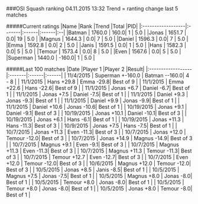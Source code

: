 ###OSI Squash ranking 04.11.2015 13:32
Trend = ranting change last 5 matches

#####Current ratings
|Name              |Rank   |Trend |Total  |PID|
|:------------------|:-------|:------|:------|:--|
|Batman             | 1760.0 | 160.0| 1 | 5.0 |
|Jonas              | 1651.7 |  0.0| 19 | 5.0 |
|Magnus             | 1644.3 |  0.0| 7 | 5.0 |
|Daniel             | 1596.3 |  0.0| 7 | 5.0 |
|Emma               | 1592.8 |  0.0| 2 | 5.0 |
|Janis              | 1591.5 |  0.0| 1 | 5.0 |
|Hans               | 1582.3 |  0.0| 5 | 5.0 |
|Temour             | 1573.4 |  0.0| 8 | 5.0 |
|Even               | 1567.6 |  0.0| 5 | 5.0 |
|Superman           | 1440.0 | -160.0| 1 | 5.0 |

#####Last 100 matches
|Date              |Player 1   |Player 2 |Result| 
|:------------------|:-------|:------|:------|
| 11/4/2015 | Superman +-160.0 | Batman --160.0| 4 - 8 |
| 11/1/2015 | Hans +29.8 | Emma -29.8| Best of 9 |
| 11/1/2015 | Emma +22.6 | Hans -22.6| Best of 9 |
| 11/1/2015 | Jonas +6.7 | Daniel -6.7| Best of 1 |
| 11/1/2015 | Jonas +7.5 | Daniel -7.5| Best of 1 |
| 11/1/2015 | Daniel +9.3 | Jonas -9.3| Best of 1 |
| 11/1/2015 | Daniel +9.9 | Jonas -9.9| Best of 1 |
| 11/1/2015 | Daniel +10.6 | Jonas -10.6| Best of 1 |
| 10/19/2015 | Jonas +9.1 | Daniel -9.1| Best of 3 |
| 10/19/2015 | Jonas +10.1 | Daniel -10.1| Best of 3 |
| 10/19/2015 | Jonas +6.1 | Hans -6.1| Best of 1 |
| 10/19/2015 | Jonas +11.3 | Hans -11.3| Best of 3 |
| 10/9/2015 | Jonas +7.5 | Hans -7.5| Best of 1 |
| 10/7/2015 | Jonas +11.3 | Even -11.3| Best of 3 |
| 10/7/2015 | Jonas +12.0 | Temour -12.0| Best of 3 |
| 10/7/2015 | Jonas +14.9 | Magnus -14.9| Best of 3 |
| 10/7/2015 | Magnus +9.1 | Even -9.1| Best of 3 |
| 10/7/2015 | Magnus +11.3 | Even -11.3| Best of 3 |
| 10/7/2015 | Magnus +11.3 | Temour -11.3| Best of 3 |
| 10/7/2015 | Temour +12.7 | Even -12.7| Best of 3 |
| 10/7/2015 | Even +12.0 | Temour -12.0| Best of 3 |
| 10/6/2015 | Magnus +12.0 | Temour -12.0| Best of 3 |
| 10/5/2015 | Jonas +8.5 | Janis -8.5| Best of 1 |
| 10/5/2015 | Magnus +7.5 | Jonas -7.5| Best of 1 |
| 10/5/2015 | Magnus +8.0 | Jonas -8.0| Best of 1 |
| 10/5/2015 | Temour +8.0 | Jonas -8.0| Best of 1 |
| 10/5/2015 | Temour +8.0 | Jonas -8.0| Best of 1 |
| 10/5/2015 | Jonas +8.0 | Temour -8.0| Best of 1 |
